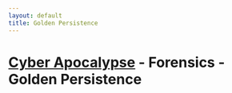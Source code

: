 ```yaml
---
layout: default
title: Golden Persistence
---
```


# [Cyber Apocalypse](index.md) - Forensics - Golden Persistence